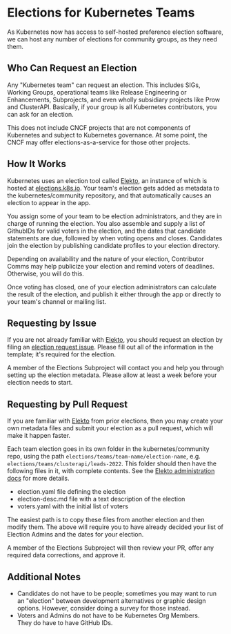 # Elections for Kubernetes Teams

As Kubernetes now has access to self-hosted preference election software,
we can host any number of elections for community groups, as they need them.

## Who Can Request an Election

Any "Kubernetes team" can request an election.  This includes SIGs, Working
Groups, operational teams like Release Engineering or Enhancements,
Subprojects, and even wholly subsidiary projects like Prow and ClusterAPI.
Basically, if your group is all Kubernetes contributors, you can ask for an
election.

This does not include CNCF projects that are not components of Kubernetes and
subject to Kubernetes governance.  At some point, the CNCF may offer 
elections-as-a-service for those other projects.

## How It Works

Kubernetes uses an election tool called [Elekto], an instance of which is 
hosted at [elections.k8s.io].  Your team's election gets added as metadata
to the kubernetes/community repository, and that automatically causes 
an election to appear in the app. 

You assign some of your team to be election administrators, and they are
in charge of running the election.  You also assemble and supply a list
of GithubIDs for valid voters in the election, and the dates that candidate
statements are due, followed by when voting opens and closes.  Candidates
join the election by publishing candidate profiles to your election directory.

Depending on availability and the nature of your election, Contributor Comms 
may help publicize your election and remind voters of deadlines. Otherwise,
you will do this.

Once voting has closed, one of your election administrators can calculate
the result of the election, and publish it either through the app or directly
to your team's channel or mailing list.

## Requesting by Issue

If you are not already familiar with [Elekto], you should request an election
by filing an [election request issue].  Please fill out all of the information
in the template; it's required for the election.

A member of the Elections Subproject will contact you and help you through
setting up the election metadata.  Please allow at least a week before your election
needs to start.

## Requesting by Pull Request

If you are familiar with [Elekto] from prior elections, then you may create
your own metadata files and submit your election as a pull request, which 
will make it happen faster.

Each team election goes in its own folder in the kubernetes/community repo,
using the path `elections/teams/team-name/election-name`, 
e.g. `elections/teams/clusterapi/leads-2022`.  This folder should then have
the following files in it, with complete contents.  See the 
[Elekto administration docs] for more details.

* election.yaml file defining the election
* election-desc.md file with a text description of the election
* voters.yaml with the initial list of voters

The easiest path is to copy these files from another election and then 
modify them. The above will require you to have already decided your list of 
Election Admins and the dates for your election.

A member of the Elections Subproject will then review your PR, offer any required
data corrections, and approve it.

## Additional Notes

* Candidates do not have to be people; sometimes you may want to run an
  "election" between development alternatives or graphic design options.
  However, consider doing a survey for those instead.
* Voters and Admins do not have to be Kubernetes Org Members.  
  They do have to have GitHub IDs.


[Elekto]: https://elekto.dev
[elections.k8s.io]: https://elections.k8s.io
[preference elections]: https://en.wikipedia.org/wiki/Preferential_voting
[election request issue]: /issues/new/choose
[Elekto administration docs]: https://elekto.dev/docs/administration/
